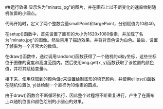 ##运行效果
显示名为"minato.jpg"的图片，并在画布上以不断变化的速率绘制随机位置的小圆点。

代码开始时，定义了两个整数变量smallPoint和largePoint，分别赋值为10和40。

在setup()函数中，首先设置了画布的大小为1620x1080像素，并加载了名为"minato.jpg"的图像。然后禁用了描边效果，并将背景色设为白色。最后，设置了帧率为一个非常大的数值。

在draw()函数中，通过调用random()函数获得了一个随机的x和y坐标，这些坐标位于图像的宽度和高度范围内。然后使用img.get(x, y)函数获取了该位置的颜色值，并将其赋给变量c。

接下来，使用获取到的颜色值c来设置绘制图形的填充颜色，并使用ellipse()函数在随机位置(x, y)处绘制一个直径为10像素的圆点。

由于draw()函数会不断循环执行，因此整个过程将不断重复进行，产生了在画布上以随机位置和颜色绘制的小圆点的效果。
